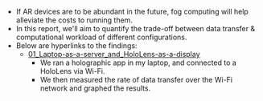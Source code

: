 * If AR devices are to be abundant in the future, fog computing will help alleviate the costs to running them.
* In this report, we'll aim to quantify the trade-off between data transfer & computational workload of different configurations.
* Below are hyperlinks to the findings:
    * [01_Laptop-as-a-server_and_HoloLens-as-a-display](https://github.com/dchege711/Augmented_Reality/blob/master/Quantitative_Research/01_Laptop-as-a-server_and_HoloLens-as-a-display.md)
        * We ran a holographic app in my laptop, and connected to a HoloLens via Wi-Fi.
        * We then measured the rate of data transfer over the Wi-Fi network and graphed the results.
